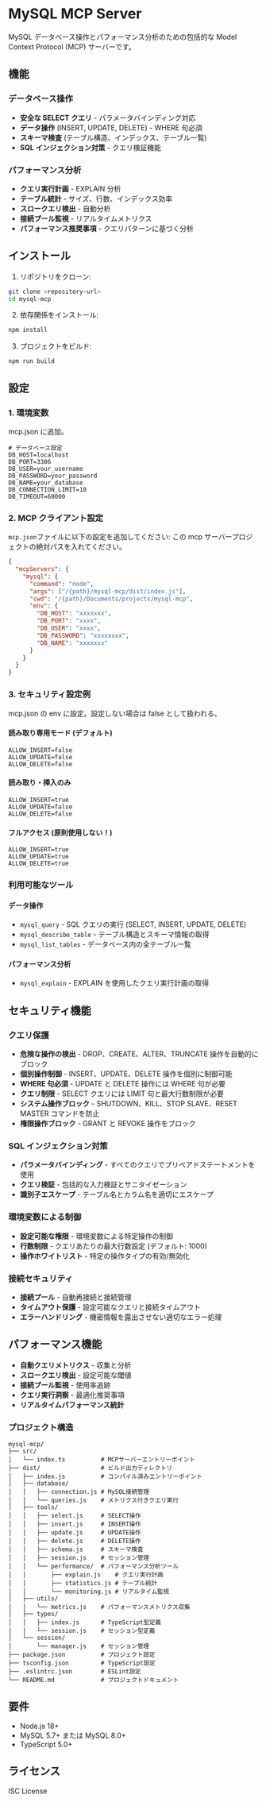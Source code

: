 # MySQL MCP Server

MySQL データベース操作とパフォーマンス分析のための包括的な Model Context Protocol (MCP) サーバーです。

## 機能

### データベース操作

- **安全な SELECT クエリ** - パラメータバインディング対応
- **データ操作** (INSERT, UPDATE, DELETE) - WHERE 句必須
- **スキーマ検査** (テーブル構造、インデックス、テーブル一覧)
- **SQL インジェクション対策** - クエリ検証機能

### パフォーマンス分析

- **クエリ実行計画** - EXPLAIN 分析
- **テーブル統計** - サイズ、行数、インデックス効率
- **スロークエリ検出** - 自動分析
- **接続プール監視** - リアルタイムメトリクス
- **パフォーマンス推奨事項** - クエリパターンに基づく分析

## インストール

1. リポジトリをクローン:

```bash
git clone <repository-url>
cd mysql-mcp
```

2. 依存関係をインストール:

```bash
npm install
```

3. プロジェクトをビルド:

```bash
npm run build
```

## 設定

### 1. 環境変数

mcp.json に追加。

```env
# データベース設定
DB_HOST=localhost
DB_PORT=3306
DB_USER=your_username
DB_PASSWORD=your_password
DB_NAME=your_database
DB_CONNECTION_LIMIT=10
DB_TIMEOUT=60000

```

### 2. MCP クライアント設定

`mcp.json`ファイルに以下の設定を追加してください:
この mcp サーバープロジェクトの絶対パスを入れてください。

```json
{
  "mcpServers": {
    "mysql": {
      "command": "node",
      "args": ["/{path}/mysql-mcp/dist/index.js"],
      "cwd": "/{path}/Documents/projects/mysql-mcp",
      "env": {
        "DB_HOST": "xxxxxxx",
        "DB_PORT": "xxxx",
        "DB_USER": "xxxx",
        "DB_PASSWORD": "xxxxxxxx",
        "DB_NAME": "xxxxxxx"
      }
    }
  }
}
```

### 3. セキュリティ設定例

mcp.json の env に設定。設定しない場合は false として扱われる。

#### 読み取り専用モード (デフォルト)

```env
ALLOW_INSERT=false
ALLOW_UPDATE=false
ALLOW_DELETE=false
```

#### 読み取り・挿入のみ

```env
ALLOW_INSERT=true
ALLOW_UPDATE=false
ALLOW_DELETE=false
```

#### フルアクセス (原則使用しない！)

```env
ALLOW_INSERT=true
ALLOW_UPDATE=true
ALLOW_DELETE=true
```

### 利用可能なツール

#### データ操作

- `mysql_query` - SQL クエリの実行 (SELECT, INSERT, UPDATE, DELETE)
- `mysql_describe_table` - テーブル構造とスキーマ情報の取得
- `mysql_list_tables` - データベース内の全テーブル一覧

#### パフォーマンス分析

- `mysql_explain` - EXPLAIN を使用したクエリ実行計画の取得

## セキュリティ機能

### クエリ保護

- **危険な操作の検出** - DROP、CREATE、ALTER、TRUNCATE 操作を自動的にブロック
- **個別操作制御** - INSERT、UPDATE、DELETE 操作を個別に制御可能
- **WHERE 句必須** - UPDATE と DELETE 操作には WHERE 句が必要
- **クエリ制限** - SELECT クエリには LIMIT 句と最大行数制限が必要
- **システム操作ブロック** - SHUTDOWN、KILL、STOP SLAVE、RESET MASTER コマンドを防止
- **権限操作ブロック** - GRANT と REVOKE 操作をブロック

### SQL インジェクション対策

- **パラメータバインディング** - すべてのクエリでプリペアドステートメントを使用
- **クエリ検証** - 包括的な入力検証とサニタイゼーション
- **識別子エスケープ** - テーブル名とカラム名を適切にエスケープ

### 環境変数による制御

- **設定可能な権限** - 環境変数による特定操作の制御
- **行数制限** - クエリあたりの最大行数設定 (デフォルト: 1000)
- **操作ホワイトリスト** - 特定の操作タイプの有効/無効化

### 接続セキュリティ

- **接続プール** - 自動再接続と接続管理
- **タイムアウト保護** - 設定可能なクエリと接続タイムアウト
- **エラーハンドリング** - 機密情報を露出させない適切なエラー処理

## パフォーマンス機能

- **自動クエリメトリクス** - 収集と分析
- **スロークエリ検出** - 設定可能な閾値
- **接続プール監視** - 使用率追跡
- **クエリ実行洞察** - 最適化推奨事項
- **リアルタイムパフォーマンス統計**

### プロジェクト構造

```
mysql-mcp/
├── src/
│   └── index.ts          # MCPサーバーエントリーポイント
├── dist/                 # ビルド出力ディレクトリ
│   ├── index.js          # コンパイル済みエントリーポイント
│   ├── database/
│   │   ├── connection.js # MySQL接続管理
│   │   └── queries.js    # メトリクス付きクエリ実行
│   ├── tools/
│   │   ├── select.js     # SELECT操作
│   │   ├── insert.js     # INSERT操作
│   │   ├── update.js     # UPDATE操作
│   │   ├── delete.js     # DELETE操作
│   │   ├── schema.js     # スキーマ検査
│   │   ├── session.js    # セッション管理
│   │   └── performance/  # パフォーマンス分析ツール
│   │       ├── explain.js    # クエリ実行計画
│   │       ├── statistics.js # テーブル統計
│   │       └── monitoring.js # リアルタイム監視
│   ├── utils/
│   │   └── metrics.js    # パフォーマンスメトリクス収集
│   ├── types/
│   │   ├── index.js      # TypeScript型定義
│   │   └── session.js    # セッション型定義
│   └── session/
│       └── manager.js    # セッション管理
├── package.json          # プロジェクト設定
├── tsconfig.json         # TypeScript設定
├── .eslintrc.json        # ESLint設定
└── README.md             # プロジェクトドキュメント
```

## 要件

- Node.js 18+
- MySQL 5.7+ または MySQL 8.0+
- TypeScript 5.0+

## ライセンス

ISC License
